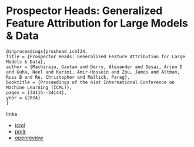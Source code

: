 # Prospector Heads: Generalized Feature Attribution for Large Models & Data

```
@inproceedings{proshead_icml24,
title = {Prospector Heads: Generalized Feature Attribution for Large Models & Data},
author = {Machiraju, Gautam and Derry, Alexander and Desai, Arjun D and Guha, Neel and Karimi, Amir-Hossein and Zou, James and Altman, Russ B and Re, Christopher and Mallick, Parag},
booktitle = {Proceedings of the 41st International Conference on Machine Learning (ICML)},
pages = {34115--34144},
year = {2024}
}
```

links
- [icml](https://icml.cc/Conferences/2024/Schedule?showEvent=34113)
- [pmlr](https://proceedings.mlr.press/v235/machiraju24a.html)
- [openreview](https://openreview.net/forum?id=PjVqEErDgK)
